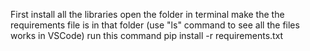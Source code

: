 First install all the libraries
open the folder in terminal
make the the requirements file is in that folder (use "ls" command to see all the files works in VSCode)
run this command
pip install -r requirements.txt

